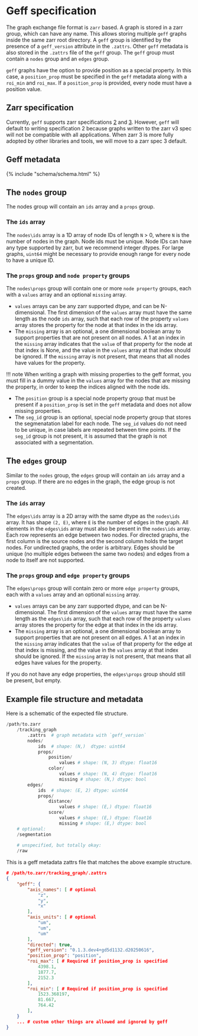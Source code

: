 # Geff specification

The graph exchange file format is `zarr` based. A graph is stored in a zarr group, which can have any name. This allows storing multiple `geff` graphs inside the same zarr root directory. A `geff` group is identified by the presence of a `geff_version` attribute in the `.zattrs`. Other `geff` metadata is also stored in the `.zattrs` file of the `geff` group. The `geff` group must contain a `nodes` group and an `edges` group.

`geff` graphs have the option to provide position as a special property. In this case, a `position_prop` must be specified in the `geff` metadata along with a `roi_min` and `roi_max`. If a `position_prop` is provided, every node must have a position value.

## Zarr specification

Currently, `geff` supports zarr specifications [2](https://zarr-specs.readthedocs.io/en/latest/v2/v2.0.html) and [3](https://zarr-specs.readthedocs.io/en/latest/v3/core/index.html). However, `geff` will default to writing specification 2 because graphs written to the zarr v3 spec will not be compatible with all applications. When zarr 3 is more fully adopted by other libraries and tools, we will move to a zarr spec 3 default.

## Geff metadata

{%
    include "schema/schema.html"
%}

## The `nodes` group
The nodes group will contain an `ids` array and a `props` group.

### The `ids` array
The `nodes\ids` array is a 1D array of node IDs of length `N` > 0, where `N` is the number of nodes in the graph. Node ids must be unique. Node IDs can have any type supported by zarr, but we recommend integer dtypes. For large graphs, `uint64` might be necessary to provide enough range for every node to have a unique ID. 

### The `props` group and `node property` groups
The `nodes\props` group will contain one or more `node property` groups, each with a `values` array and an optional `missing` array.

- `values` arrays can be any zarr supported dtype, and can be N-dimensional. The first dimension of the `values` array must have the same length as the node `ids` array, such that each row of the property `values` array stores the property for the node at that index in the ids array.
- The `missing` array is an optional, a one dimensional boolean array to support properties that are not present on all nodes. A 1 at an index in the `missing` array indicates that the `value` of that property for the node at that index is None, and the value in the `values` array at that index should be ignored. If the `missing` array is not present, that means that all nodes have values for the property.

!!! note
    When writing a graph with missing properties to the geff format, you must fill in a dummy value in the `values` array for the nodes that are missing the property, in order to keep the indices aligned with the node ids.

- The `position` group is a special node property group that must be present if a `position_prop` is set in the `geff` metadata and does not allow missing properties.
- The `seg_id` group is an optional, special node property group that stores the segmenatation label for each node. The `seg_id` values do not need to be unique, in case labels are repeated between time points. If the `seg_id` group is not present, it is assumed that the graph is not associated with a segmentation. 
<!-- Perhaps we just let the user specify the seg id property in the metadata instead? Then you can point it to the node ids if you wanted to -->

## The `edges` group
Similar to the `nodes` group, the `edges` group will contain an `ids` array and a `props` group. If there are no edges in the graph, the edge group is not created.

### The `ids` array
The `edges\ids` array is a 2D array with the same dtype as the `nodes\ids` array. It has shape `(2, E)`, where `E` is the number of edges in the graph. All elements in the `edges\ids` array must also be present in the `nodes\ids` array.
Each row represents an edge between two nodes. For directed graphs, the first column is the source nodes and the second column holds the target nodes. For undirected graphs, the order is arbitrary.
Edges should be unique (no multiple edges between the same two nodes) and edges from a node to itself are not supported.

### The `props` group and `edge property` groups
The `edges\props` group will contain zero or more `edge property` groups, each with a `values` array and an optional `missing` array.

- `values` arrays can be any zarr supported dtype, and can be N-dimensional. The first dimension of the `values` array must have the same length as the `edges\ids` array, such that each row of the property `values` array stores the property for the edge at that index in the ids array.
- The `missing` array is an optional, a one dimensional boolean array to support properties that are not present on all edges. A 1 at an index in the `missing` array indicates that the `value` of that property for the edge at that index is missing, and the value in the `values` array at that index should be ignored. If the `missing` array is not present, that means that all edges have values for the property.

If you do not have any edge properties, the `edges\props` group should still be present, but empty.

## Example file structure and metadata
Here is a schematic of the expected file structure.
``` python
/path/to.zarr
    /tracking_graph
	    .zattrs  # graph metadata with `geff_version`
	    nodes/
            ids  # shape: (N,)  dtype: uint64
            props/
                position/
                    values # shape: (N, 3) dtype: float16
                color/
                    values # shape: (N, 4) dtype: float16
                    missing # shape: (N,) dtype: bool
	    edges/
            ids  # shape: (E, 2) dtype: uint64
            props/
                distance/
                    values # shape: (E,) dtype: float16
                score/
                    values # shape: (E,) dtype: float16
                    missing # shape: (E,) dtype: bool
    # optional:
    /segmentation 
    
    # unspecified, but totally okay:
    /raw 
```
This is a geff metadata zattrs file that matches the above example structure.
```json
# /path/to.zarr/tracking_graph/.zattrs
{
    "geff": {
        "axis_names": [ # optional
            "z",
            "y",
            "x"
        ],
        "axis_units": [ # optional
            "um",
            "um",
            "um"
        ],
        "directed": true,
        "geff_version": "0.1.3.dev4+gd5d1132.d20250616",
        "position_prop": "position",
        "roi_max": [ # Required if position_prop is specified
            4398.1,
            1877.7,
            2152.3
        ],
        "roi_min": [ # Required if position_prop is specified
            1523.368197,
            81.667,
            764.42
        ],
    }
    ... # custom other things are allowed and ignored by geff
}
```
